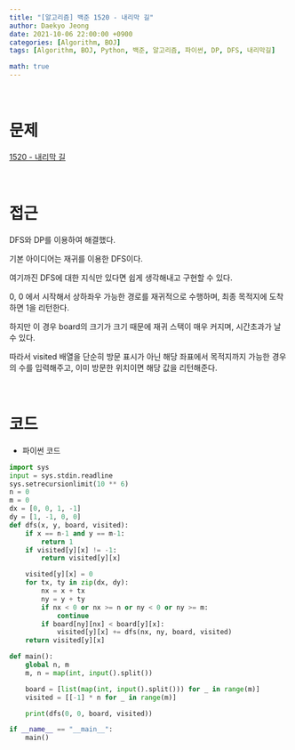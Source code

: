 ```yaml
---
title: "[알고리즘] 백준 1520 - 내리막 길"
author: Daekyo Jeong
date: 2021-10-06 22:00:00 +0900
categories: [Algorithm, BOJ]
tags: [Algorithm, BOJ, Python, 백준, 알고리즘, 파이썬, DP, DFS, 내리막길]

math: true
---
```


<br/>

# **문제**

[1520 - 내리막 길](https://www.acmicpc.net/problem/1520)

<br/>

# **접근**

DFS와 DP를 이용하여 해결했다.  

기본 아이디어는 재귀를 이용한 DFS이다.  

여기까진 DFS에 대한 지식만 있다면 쉽게 생각해내고 구현할 수 있다.  

0, 0 에서 시작해서 상하좌우 가능한 경로를 재귀적으로 수행하며, 최종 목적지에 도착하면 1을 리턴한다.  

하지만 이 경우 board의 크기가 크기 때문에 재귀 스택이 매우 커지며, 시간초과가 날 수 있다.  

따라서 visited 배열을 단순히 방문 표시가 아닌 해당 좌표에서 목적지까지 가능한 경우의 수를 입력해주고, 이미 방문한 위치이면 해당 값을 리턴해준다.  


<br/>

# **코드**

- 파이썬 코드   

```py
import sys
input = sys.stdin.readline
sys.setrecursionlimit(10 ** 6)
n = 0
m = 0
dx = [0, 0, 1, -1]
dy = [1, -1, 0, 0]
def dfs(x, y, board, visited):
    if x == n-1 and y == m-1:
        return 1
    if visited[y][x] != -1:
        return visited[y][x]

    visited[y][x] = 0
    for tx, ty in zip(dx, dy):
        nx = x + tx
        ny = y + ty
        if nx < 0 or nx >= n or ny < 0 or ny >= m:
            continue
        if board[ny][nx] < board[y][x]:
            visited[y][x] += dfs(nx, ny, board, visited)
    return visited[y][x]

def main():
    global n, m
    m, n = map(int, input().split())

    board = [list(map(int, input().split())) for _ in range(m)]
    visited = [[-1] * n for _ in range(m)]

    print(dfs(0, 0, board, visited))

if __name__ == "__main__":
    main()
```

<br/>
